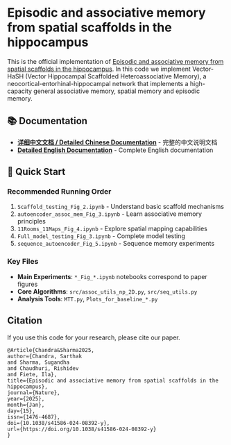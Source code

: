 # Episodic and associative memory from spatial scaffolds in the hippocampus

This is the official implementation of [Episodic and associative memory from spatial scaffolds in the hippocampus](https://www.nature.com/articles/s41586-024-08392-y). In this code we implement Vector-HaSH (Vector Hippocampal Scaffolded Heteroassociative Memory), a neocortical-entorhinal-hippocampal network that implements a high-capacity general associative memory, spatial memory and episodic memory.

## 📚 Documentation

- **[详细中文文档 / Detailed Chinese Documentation](README_DETAILED.md)** - 完整的中文说明文档
- **[Detailed English Documentation](README_DETAILED_EN.md)** - Complete English documentation

## 🚀 Quick Start

### Recommended Running Order
1. `Scaffold_testing_Fig_2.ipynb` - Understand basic scaffold mechanisms
2. `autoencoder_assoc_mem_Fig_3.ipynb` - Learn associative memory principles  
3. `11Rooms_11Maps_Fig_4.ipynb` - Explore spatial mapping capabilities
4. `Full_model_testing_Fig_3.ipynb` - Complete model testing
5. `sequence_autoencoder_Fig_5.ipynb` - Sequence memory experiments

### Key Files
- **Main Experiments**: `*_Fig_*.ipynb` notebooks correspond to paper figures
- **Core Algorithms**: `src/assoc_utils_np_2D.py`, `src/seq_utils.py`
- **Analysis Tools**: `MTT.py`, `Plots_for_baseline_*.py`

## Citation
If you use this code for your research, please cite our paper.
```
﻿@Article{Chandra&Sharma2025,
author={Chandra, Sarthak
and Sharma, Sugandha
and Chaudhuri, Rishidev
and Fiete, Ila},
title={Episodic and associative memory from spatial scaffolds in the hippocampus},
journal={Nature},
year={2025},
month={Jan},
day={15},
issn={1476-4687},
doi={10.1038/s41586-024-08392-y},
url={https://doi.org/10.1038/s41586-024-08392-y}
}

```

